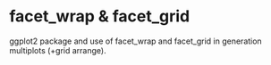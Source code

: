 # facet_wrap & facet_grid
ggplot2 package and use of facet_wrap and facet_grid in generation multiplots (+grid arrange).
